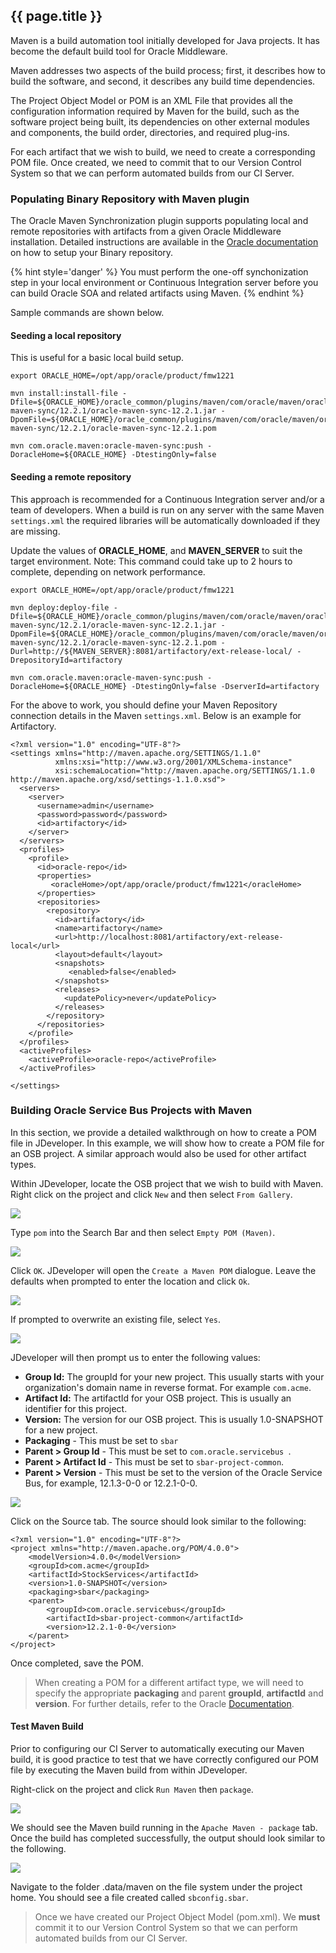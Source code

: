 ## {{ page.title }}

Maven is a build automation tool initially developed for Java projects. It has become the default build tool for Oracle Middleware.

Maven addresses two aspects of the build process; first, it describes how to build the software, and second, it describes any build time dependencies.

The Project Object Model or POM is an XML File that provides all the configuration information required by Maven for the build, such as the software project being built, its dependencies on other external modules and components, the build order, directories, and required plug-ins. 

For each artifact that we wish to build, we need to create a corresponding POM file. Once created, we need to commit that to our Version Control System so that we can perform automated builds from our CI Server.

### Populating Binary Repository with Maven plugin

The Oracle Maven Synchronization plugin supports populating local and remote repositories with artifacts from a given Oracle Middleware installation. Detailed instructions are available in the [Oracle documentation](https://docs.oracle.com/middleware/1221/core/MAVEN/config_maven.htm#MAVEN311) on how to setup your Binary repository. 

{% hint style='danger' %}
You must perform the one-off synchonization step in your local environment or Continuous Integration server before you can build Oracle SOA and related artifacts using Maven.
{% endhint %}

Sample commands are shown below. 

#### Seeding a local repository

This is useful for a basic local build setup.

```
export ORACLE_HOME=/opt/app/oracle/product/fmw1221

mvn install:install-file -Dfile=${ORACLE_HOME}/oracle_common/plugins/maven/com/oracle/maven/oracle-maven-sync/12.2.1/oracle-maven-sync-12.2.1.jar -DpomFile=${ORACLE_HOME}/oracle_common/plugins/maven/com/oracle/maven/oracle-maven-sync/12.2.1/oracle-maven-sync-12.2.1.pom

mvn com.oracle.maven:oracle-maven-sync:push -DoracleHome=${ORACLE_HOME} -DtestingOnly=false 

```

#### Seeding a remote repository

This approach is recommended for a Continuous Integration server and/or a team of developers. When a build is run on any server with the same Maven `settings.xml` the required libraries will be automatically downloaded if they are missing.

Update the values of **ORACLE_HOME**, and **MAVEN_SERVER** to suit the target environment. Note: This command could take up to 2 hours to complete, depending on network performance.

```
export ORACLE_HOME=/opt/app/oracle/product/fmw1221

mvn deploy:deploy-file -Dfile=${ORACLE_HOME}/oracle_common/plugins/maven/com/oracle/maven/oracle-maven-sync/12.2.1/oracle-maven-sync-12.2.1.jar -DpomFile=${ORACLE_HOME}/oracle_common/plugins/maven/com/oracle/maven/oracle-maven-sync/12.2.1/oracle-maven-sync-12.2.1.pom -Durl=http://${MAVEN_SERVER}:8081/artifactory/ext-release-local/ -DrepositoryId=artifactory

mvn com.oracle.maven:oracle-maven-sync:push -DoracleHome=${ORACLE_HOME} -DtestingOnly=false -DserverId=artifactory

```

For the above to work, you should define your Maven Repository connection details in the Maven `settings.xml`. Below is an example for Artifactory.
```
<?xml version="1.0" encoding="UTF-8"?>
<settings xmlns="http://maven.apache.org/SETTINGS/1.1.0"
          xmlns:xsi="http://www.w3.org/2001/XMLSchema-instance"
          xsi:schemaLocation="http://maven.apache.org/SETTINGS/1.1.0 http://maven.apache.org/xsd/settings-1.1.0.xsd">
  <servers>	
    <server>  
      <username>admin</username>  
      <password>password</password>  
      <id>artifactory</id>  
    </server>  
  </servers>
  <profiles>
	<profile>
	  <id>oracle-repo</id>			  
	  <properties>
	     <oracleHome>/opt/app/oracle/product/fmw1221</oracleHome>
	  </properties>
	  <repositories>		
		<repository>
		  <id>artifactory</id>
		  <name>artifactory</name>
		  <url>http://localhost:8081/artifactory/ext-release-local</url>
		  <layout>default</layout>
          <snapshots>
             <enabled>false</enabled>
          </snapshots>
          <releases>
            <updatePolicy>never</updatePolicy>
          </releases>
		</repository>
	  </repositories>
	</profile>
  </profiles>
  <activeProfiles>
    <activeProfile>oracle-repo</activeProfile>
  </activeProfiles>

</settings>

```

### Building Oracle Service Bus Projects with Maven

In this section, we provide a detailed walkthrough on how to create a POM file in JDeveloper. In this example, we will show how to create a POM file for an OSB project. A similar approach would also be used for other artifact types.

Within JDeveloper, locate the OSB project that we wish to build with Maven. Right click on the project and click `New` and then select `From Gallery`.

![](img/jdevCreatePom.png)

Type `pom` into the Search Bar and then select `Empty POM (Maven)`.

![](img/emptyPom.png)

Click `OK`. JDeveloper will open the `Create a Maven POM` dialogue. Leave the defaults when prompted to enter the location and click `Ok`.

![](img/createPomForm.png)

If prompted to overwrite an existing file, select `Yes`.

![](img/overwritePom.png)

JDeveloper will then prompt us to enter the following values:
* **Group Id:** The groupId for your new project. This usually starts with your organization's domain name in reverse format. For example `com.acme`.
* **Artifact Id:** The artifactId for your OSB project. This is usually an identifier for this project.
* **Version:** The version for our OSB project. This is usually 1.0-SNAPSHOT for a new project.
* **Packaging** - This must be set to `sbar`
* **Parent > Group Id** - This must be set to `com.oracle.servicebus`.
* **Parent > Artifact Id** - This must be set to `sbar-project-common`.
* **Parent > Version** - This must be set to the version of the Oracle Service Bus, for example, 12.1.3-0-0 or 12.2.1-0-0.

![](img/createPom.png)

Click on the Source tab. The source should look similar to the following:
```
<?xml version="1.0" encoding="UTF-8"?>
<project xmlns="http://maven.apache.org/POM/4.0.0">
    <modelVersion>4.0.0</modelVersion>
    <groupId>com.acme</groupId>
    <artifactId>StockServices</artifactId>
    <version>1.0-SNAPSHOT</version>
    <packaging>sbar</packaging>
    <parent>
        <groupId>com.oracle.servicebus</groupId>
        <artifactId>sbar-project-common</artifactId>
        <version>12.2.1-0-0</version>
    </parent>
</project>
```

Once completed, save the POM.

> When creating a POM for a different artifact type, we will need to specify the appropriate **packaging** and parent **groupId**, **artifactId** and **version**. For further details, refer to the Oracle [Documentation](https://docs.oracle.com/middleware/1221/core/MAVEN/toc.htm).

#### Test Maven Build
Prior to configuring our CI Server to automatically executing our Maven build, it is good practice to test that we have correctly configured our POM file by executing the Maven build from within JDeveloper.

Right-click on the project and click `Run Maven` then `package`.

![](img/mvnPackage.png)

We should see the Maven build running in the `Apache Maven - package` tab. Once the build has completed successfully, the output should look similar to the following.

![](img/mvnPackageOutput.png)

Navigate to the folder .data/maven on the file system under the project home. You should see a file created called `sbconfig.sbar`.

> Once we have created our Project Object Model (pom.xml). We **must** commit it to our Version Control System so that we can perform automated builds from our CI Server.

